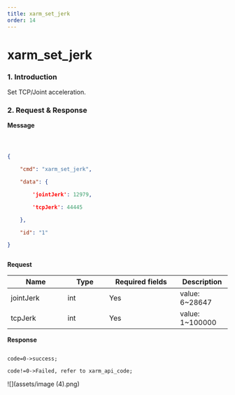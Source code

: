 ```yaml
---
title: xarm_set_jerk
order: 14
---
```

# xarm\_set\_jerk



### 1. Introduction



Set TCP/Joint acceleration.



### 2. Request & Response





**Message**



```json



{

    "cmd": "xarm_set_jerk",

    "data": {

        'jointJerk': 12979,

        'tcpJerk': 44445

    },

    "id": "1"

}



```





**Request**



<table data-full-width="true"><thead><tr><th width="114">Name</th><th width="79">Type</th><th width="146">Required fields</th><th>Description</th></tr></thead><tbody><tr><td>jointJerk</td><td>int</td><td>Yes</td><td>value: 6~28647</td></tr><tr><td>tcpJerk</td><td>int</td><td>Yes</td><td>value: 1~100000</td></tr></tbody></table>





**Response**



```

code=0->success;

code!=0->Failed, refer to xarm_api_code;

```



![](assets/image (4).png)
